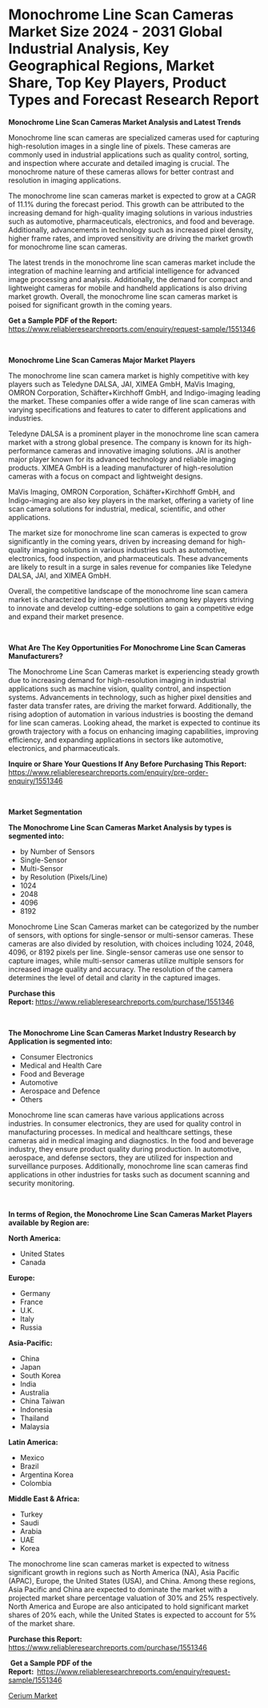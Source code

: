 <p><h1>Monochrome Line Scan Cameras Market Size 2024 - 2031 Global Industrial Analysis, Key Geographical Regions, Market Share, Top Key Players, Product Types and Forecast Research Report</h1></p><p><strong>Monochrome Line Scan Cameras Market Analysis and Latest Trends</strong></p>
<p><p>Monochrome line scan cameras are specialized cameras used for capturing high-resolution images in a single line of pixels. These cameras are commonly used in industrial applications such as quality control, sorting, and inspection where accurate and detailed imaging is crucial. The monochrome nature of these cameras allows for better contrast and resolution in imaging applications.</p><p>The monochrome line scan cameras market is expected to grow at a CAGR of 11.1% during the forecast period. This growth can be attributed to the increasing demand for high-quality imaging solutions in various industries such as automotive, pharmaceuticals, electronics, and food and beverage. Additionally, advancements in technology such as increased pixel density, higher frame rates, and improved sensitivity are driving the market growth for monochrome line scan cameras.</p><p>The latest trends in the monochrome line scan cameras market include the integration of machine learning and artificial intelligence for advanced image processing and analysis. Additionally, the demand for compact and lightweight cameras for mobile and handheld applications is also driving market growth. Overall, the monochrome line scan cameras market is poised for significant growth in the coming years.</p></p>
<p><strong>Get a Sample PDF of the Report:&nbsp;</strong> <a href="https://www.reliableresearchreports.com/enquiry/request-sample/1551346">https://www.reliableresearchreports.com/enquiry/request-sample/1551346</a></p>
<p>&nbsp;</p>
<p><strong>Monochrome Line Scan Cameras Major Market Players</strong></p>
<p><p>The monochrome line scan camera market is highly competitive with key players such as Teledyne DALSA, JAI, XIMEA GmbH, MaVis Imaging, OMRON Corporation, Schäfter+Kirchhoff GmbH, and Indigo-imaging leading the market. These companies offer a wide range of line scan cameras with varying specifications and features to cater to different applications and industries.</p><p>Teledyne DALSA is a prominent player in the monochrome line scan camera market with a strong global presence. The company is known for its high-performance cameras and innovative imaging solutions. JAI is another major player known for its advanced technology and reliable imaging products. XIMEA GmbH is a leading manufacturer of high-resolution cameras with a focus on compact and lightweight designs.</p><p>MaVis Imaging, OMRON Corporation, Schäfter+Kirchhoff GmbH, and Indigo-imaging are also key players in the market, offering a variety of line scan camera solutions for industrial, medical, scientific, and other applications.</p><p>The market size for monochrome line scan cameras is expected to grow significantly in the coming years, driven by increasing demand for high-quality imaging solutions in various industries such as automotive, electronics, food inspection, and pharmaceuticals. These advancements are likely to result in a surge in sales revenue for companies like Teledyne DALSA, JAI, and XIMEA GmbH.</p><p>Overall, the competitive landscape of the monochrome line scan camera market is characterized by intense competition among key players striving to innovate and develop cutting-edge solutions to gain a competitive edge and expand their market presence.</p></p>
<p>&nbsp;</p>
<p><strong>What Are The Key Opportunities For Monochrome Line Scan Cameras Manufacturers?</strong></p>
<p><p>The Monochrome Line Scan Cameras market is experiencing steady growth due to increasing demand for high-resolution imaging in industrial applications such as machine vision, quality control, and inspection systems. Advancements in technology, such as higher pixel densities and faster data transfer rates, are driving the market forward. Additionally, the rising adoption of automation in various industries is boosting the demand for line scan cameras. Looking ahead, the market is expected to continue its growth trajectory with a focus on enhancing imaging capabilities, improving efficiency, and expanding applications in sectors like automotive, electronics, and pharmaceuticals.</p></p>
<p><strong>Inquire or Share Your Questions If Any Before Purchasing This Report:</strong> <a href="https://www.reliableresearchreports.com/enquiry/pre-order-enquiry/1551346">https://www.reliableresearchreports.com/enquiry/pre-order-enquiry/1551346</a></p>
<p>&nbsp;</p>
<p><strong>Market Segmentation</strong></p>
<p><strong>The Monochrome Line Scan Cameras Market Analysis by types is segmented into:</strong></p>
<p><ul><li>by Number of Sensors</li><li>Single-Sensor</li><li>Multi-Sensor</li><li>by Resolution (Pixels/Line)</li><li>1024</li><li>2048</li><li>4096</li><li>8192</li></ul></p>
<p><p>Monochrome Line Scan Cameras market can be categorized by the number of sensors, with options for single-sensor or multi-sensor cameras. These cameras are also divided by resolution, with choices including 1024, 2048, 4096, or 8192 pixels per line. Single-sensor cameras use one sensor to capture images, while multi-sensor cameras utilize multiple sensors for increased image quality and accuracy. The resolution of the camera determines the level of detail and clarity in the captured images.</p></p>
<p><strong>Purchase this Report:&nbsp;</strong><a href="https://www.reliableresearchreports.com/purchase/1551346">https://www.reliableresearchreports.com/purchase/1551346</a></p>
<p>&nbsp;</p>
<p><strong>The Monochrome Line Scan Cameras Market Industry Research by Application is segmented into:</strong></p>
<p><ul><li>Consumer Electronics</li><li>Medical and Health Care</li><li>Food and Beverage</li><li>Automotive</li><li>Aerospace and Defence</li><li>Others</li></ul></p>
<p><p>Monochrome line scan cameras have various applications across industries. In consumer electronics, they are used for quality control in manufacturing processes. In medical and healthcare settings, these cameras aid in medical imaging and diagnostics. In the food and beverage industry, they ensure product quality during production. In automotive, aerospace, and defense sectors, they are utilized for inspection and surveillance purposes. Additionally, monochrome line scan cameras find applications in other industries for tasks such as document scanning and security monitoring.</p></p>
<p>&nbsp;</p>
<p><strong>In terms of Region, the Monochrome Line Scan Cameras Market Players available by Region are:</strong></p>
<p>
    <p> <strong> North America: </strong>
        <ul>
            <li>United States</li>
            <li>Canada</li>
        </ul>
        </p> 
    <p> <strong> Europe: </strong>
        <ul>
            <li>Germany</li>
            <li>France</li>
            <li>U.K.</li>
            <li>Italy</li>
            <li>Russia</li>
        </ul>
        </p> 
    <p> <strong> Asia-Pacific: </strong>
        <ul>
            <li>China</li>
            <li>Japan</li>
            <li>South Korea</li>
            <li>India</li>
            <li>Australia</li>
            <li>China Taiwan</li>
            <li>Indonesia</li>
            <li>Thailand</li>
            <li>Malaysia</li>
        </ul>
        </p> 
    <p> <strong> Latin America: </strong>
        <ul>
            <li>Mexico</li>
            <li>Brazil</li>
            <li>Argentina Korea</li>
            <li>Colombia</li>
        </ul>
        </p> 
    <p> <strong> Middle East & Africa: </strong>
        <ul>
            <li>Turkey</li>
            <li>Saudi</li>
            <li>Arabia</li>
            <li>UAE</li>
            <li>Korea</li>
        </ul>
    </p>
    </p>
<p><p>The monochrome line scan cameras market is expected to witness significant growth in regions such as North America (NA), Asia Pacific (APAC), Europe, the United States (USA), and China. Among these regions, Asia Pacific and China are expected to dominate the market with a projected market share percentage valuation of 30% and 25% respectively. North America and Europe are also anticipated to hold significant market shares of 20% each, while the United States is expected to account for 5% of the market share.</p></p>
<p><strong>Purchase this Report: </strong><a href="https://www.reliableresearchreports.com/purchase/1551346">https://www.reliableresearchreports.com/purchase/1551346</a></p>
<p>&nbsp;<strong>Get a Sample PDF of the Report:&nbsp;&nbsp;</strong><a href="https://www.reliableresearchreports.com/enquiry/request-sample/1551346">https://www.reliableresearchreports.com/enquiry/request-sample/1551346</a></p>
<p><strong></strong></p>
<p><p><a href="https://full-wildebeest-80b.notion.site/Cerium-Market-Offers-Provide-Insightful-Data-for-the-Time-Period-from-2024-to-2031-and-also-Provide--f089d12fe7ce4d5f91ee6d0cd961349b">Cerium Market</a></p></p>